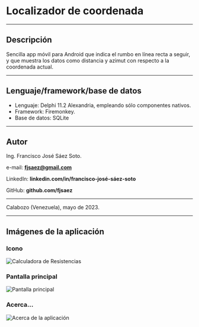 ﻿# Localizador de coordenada

---

## Descripción

Sencilla app móvil para Android que indica el rumbo en línea recta a seguir, y que muestra los datos como distancia y azimut con respecto a la coordenada actual.


---

## Lenguaje/framework/base de datos

* Lenguaje: Delphi 11.2 Alexandria, empleando sólo componentes nativos.
* Framework: Firemonkey.
* Base de datos: SQLite

---

## Autor

Ing. Francisco José Sáez Soto.

e-mail: **fjsaez@gmail.com**

LinkedIn: **linkedin.com/in/francisco-josé-sáez-soto**

GitHub: **github.com/fjsaez**

---

Calabozo (Venezuela), mayo de 2023.

---

## Imágenes de la aplicación

### Icono

![Calculadora de Resistencias](Imagen/GPS_96px_pant.png)

### Pantalla principal

![Pantalla principal](Imagen/pant_ppal.png)

### Acerca...

![Acerca de la aplicación](Imagen/pant_acerca.png)
